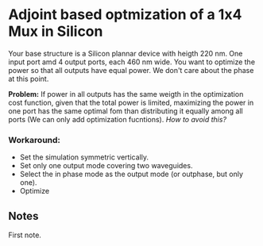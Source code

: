 # Adjoint based optmization of a 1x4 Mux in Silicon

Your base structure is a Silicon plannar device with heigth 220 nm. One input port amd 4 output ports, each 460 nm wide. 
You want to optimize the power so that all outputs have equal power. We don't care about the phase at this point.


**Problem:** If power in all outputs has the same weigth in the optimization cost function, given that the total power is limited,
maximizing the power in one port has the same optimal fom than distributing it equally among all ports (We can only add optimization fucntions). 
*How to avoid this?*

### Workaround:
- Set the simulation symmetric vertically.
- Set only one output mode covering two waveguides. 
- Select the in phase mode as the output mode (or outphase, but only one).
- Optimize

## Notes
First note.

